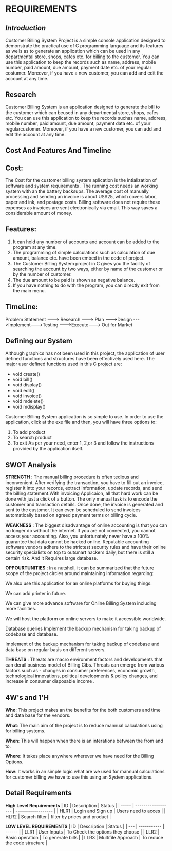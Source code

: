  # REQUIREMENTS
## _Introduction_
Customer Billing System Project is a simple console application designed to demonstrate the practical use of C programming language and its features as wells as to generate an application which can be used in any departmental store, shops, cafes etc. for billing to the customer. You can use this application to keep the records such as name, address, mobile number, paid amount, due amount, payment date etc. of your regular costumer. Moreover, if you have a new customer, you can add and edit the account at any time.
## Research
Customer Billing System is an application designed to generate the bill to the customer which can beused in any departmental store, shops, cafes etc. You can use this application to keep the records suchas name, address, mobile number, paid amount, due amount, payment data etc. of your regularcustomer. Moreover, if you have a new customer, you can add and edit the account at any time.
## Cost And Features And Timeline    
  ## __Cost:__
 The Cost for the customer billing system aplication  is the intialization of software and system requirements .
The running cost needs an working system with an the battery backsups.
The average cost of manually processing and sending an invoice is about US$25, which covers labor, paper and ink, and postage costs. Billing software does not require these expenses as invoices are sent electronically via email. This way saves a considerable amount of money.
  ## __Features:__       
1.	It can hold any number of accounts and account can be added to the program at any time.
2.	The programming of simple calculations such as calculation of due amount, balance etc. have been embed in the code of project.
3.	The Customer Billing System project in C gives you the facility of searching the account by two ways, either by name of the customer or by the number of customer.
4.	The due amount to be paid is shown as negative balance.
5.	If you have nothing to do with the program, you can directly exit from the main menu.

   ## __TimeLine:__
Problem Statement ---> Research ---> Plan --->Design --->Implement--->Testing --->Execute---> Out for Market 
## Defining our System
Although graphics has not been used in this project, the application of user defined functions and structures have been effectively used here. The major user defined functions used in this C project are:
*	void create()
* void bill()
*	void display()
*	void edit()
* void invoice()
* void mdelete()
* void mdisplay()

Customer Billing System application is so simple to use. In order to use the application, click at the exe file and then, you will have three options to:
1.	To add product
2.	To search product
3.	To exit
As per your need, enter 1, 2,or 3 and follow the instructions provided by the application itself.

## SWOT Analysis
__STRENGTH__ :
The manual billing procedure is often tedious and inconvenient. After verifying the transaction, you have to fill out an invoice, register it into your records, extract information, update records, and send the billing statement.With invoicing Applicaion, all that hard work can be done with just a click of a button. The only manual task is to encode the customer and transaction details. Once done, the invoice is generated and sent to the customer. It can even be scheduled to send invoices automatically based on agreed payment terms or billing cycle.

__WEAKNESS__ :
  The biggest disadvantage of online accounting is that you can no longer do without the internet. If you are not connected, you cannot access your accounting. Also, you unfortunately never have a 100% guarantee that data cannot be hacked online. Reputable accounting software vendors adhere to the strictest security rules and have their online security specialists on top to outsmart hackers daily, but there is still a certain risk.  And it Requires large database.

__OPPOURTUNITIES__ :
 In a nutshell, it can be summarized that the future scope of the project circles around maintaining information regarding:
 
We also use  this application for  an online platforms for buying things.

We can add printer in future.

We can give more advance software for Online Billing System including more facilities.

We will host the platform on online servers to make it accessible worldwide.

Database queries Implement the backup mechanism for taking backup of codebase and database.

Implement of the backup mechanism for taking backup of codebase and data base on regular basis on different servers.

__THREATS__ :
Threats are macro environment factors and developments that can derail business model of Billing Cibs. Threats can emerge from various factors such as - changes in consumer preferences, economic growth, technological innovations, political developments & policy changes, and increase in consumer disposable income .
 
## 4W's and 1'H
__Who__:
 This project makes an the benefits for the both customers and time and data base for the vendors.

__What__:
 The main aim of the project is  to reduce mannual calculations using for billing systems.

__When__:
This will happen when there is an interations between the from and to.

__Where__:
It takes place anywhere wherever we have need for the Billing Options.

__How__:
It works in an simple logic what  are we used for mannual calculations for customer billing we have to use this using an System applications.
## Detail Requirements
__High Level Requirements__
|   ID  |     Description    |       Status       |
| ----- | ------------------ | ------------------ |
| HLR1  | Login and Sign up  | Users need to acces |
| HLR2  | Search filter      | filter by prices and product |

__LOW LEVEL REQUIREMENTS__
| ID  | Description | Status |
| --- | ----------- | ------ |
| LLR1 | User Inputs | To Check the options they choose |
| LLR2 | Basic operation | To generate bills |
| LLR3 | Multifile Approach | To reduce the code structure |
       
